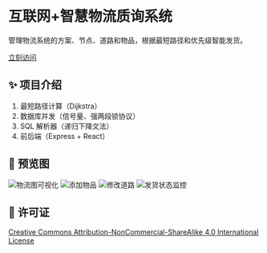 # 互联网+智慧物流质询系统

管理物流系统的方案、节点、道路和物品，根据最短路径和优先级智能发货。

[立刻访问](https://intelligent-logistics.mrcai.dev)

## ✨ 项目介绍

1. 最短路径计算（Dijkstra）
2. 数据库并发（信号量、强两段锁协议）
3. SQL 解析器（递归下降文法）
4. 前后端（Express + React）

## 👀 预览图

![物流图可视化](https://github.com/mrcaidev/intelligent-logistics/assets/78269445/9778f343-42dd-4822-b698-98c06c04c5fa)
![添加物品](https://github.com/mrcaidev/intelligent-logistics/assets/78269445/752aac7f-c2a1-4be7-8a94-3dd6b693a647)
![修改道路](https://github.com/mrcaidev/intelligent-logistics/assets/78269445/529e98be-4d28-4db1-bf8c-cea9d6c3e535)
![发货状态监控](https://github.com/mrcaidev/intelligent-logistics/assets/78269445/a15bfb0c-ce8a-4348-8508-f07c4c1de3cb)

## 📄 许可证

[Creative Commons Attribution-NonCommercial-ShareAlike 4.0 International License](https://creativecommons.org/licenses/by-nc-sa/4.0/)
